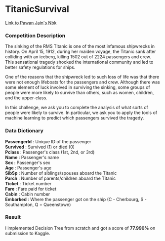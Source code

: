 # TitanicSurvival

[Link to Pawan Jain's Nbk](https://nbviewer.jupyter.org/github/AviKasliwal/TitanicSurvival/blob/master/decision-tree-with-titanic-dataset.ipynb)

### Competition Description
The sinking of the RMS Titanic is one of the most infamous shipwrecks in history.  On April 15, 1912, during her maiden voyage, the Titanic sank after colliding with an iceberg, killing 1502 out of 2224 passengers and crew. This sensational tragedy shocked the international community and led to better safety regulations for ships.

One of the reasons that the shipwreck led to such loss of life was that there were not enough lifeboats for the passengers and crew. Although there was some element of luck involved in surviving the sinking, some groups of people were more likely to survive than others, such as women, children, and the upper-class.

In this challenge, we ask you to complete the analysis of what sorts of people were likely to survive. In particular, we ask you to apply the tools of machine learning to predict which passengers survived the tragedy.

### Data Dictionary
**PassengerId** : Unique ID of the passenger      
**Survived** : Survived (1) or died (0)      
**Pclass** : Passenger's class (1st, 2nd, or 3rd)     
**Name** : Passenger's name     
**Sex** : Passenger's sex     
**Age** : Passenger's age     
**SibSp** : Number of siblings/spouses aboard the Titanic    
**Parch** : Number of parents/children aboard the Titanic    
**Ticket** : Ticket number    
**Fare** : Fare paid for ticket    
**Cabin** : Cabin number     
**Embarked** : Where the passenger got on the ship (C - Cherbourg, S - Southampton, Q = Queenstown)     


### Result
I implemented Decision Tree from scratch and got a score of **77.990%** on submission to Kaggle. 
